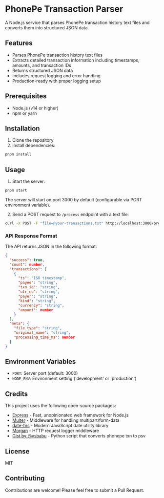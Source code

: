 # PhonePe Transaction Parser

A Node.js service that parses PhonePe transaction history text files and converts them into structured JSON data.

## Features

- Parses PhonePe transaction history text files
- Extracts detailed transaction information including timestamps, amounts, and transaction IDs
- Returns structured JSON data
- Includes request logging and error handling
- Production-ready with proper logging setup

## Prerequisites

- Node.js (v14 or higher)
- npm or yarn

## Installation

1. Clone the repository
2. Install dependencies:

```bash
pnpm install
```

## Usage

1. Start the server:

```bash
pnpm start
```

The server will start on port 3000 by default (configurable via PORT environment variable).

2. Send a POST request to `/process` endpoint with a text file:

```bash
curl -X POST -F "file=@your-transactions.txt" http://localhost:3000/process
```

### API Response Format

The API returns JSON in the following format:

```json
{
  "success": true,
  "count": number,
  "transactions": [
    {
      "ts": "ISO timestamp",
      "payee": "string",
      "txn_id": "string",
      "utr_no": "string",
      "payer": "string",
      "kind": "string",
      "currency": "string",
      "amount": number
    }
  ],
  "meta": {
    "file_type": "string",
    "original_name": "string",
    "processing_time_ms": number
  }
}
```

## Environment Variables

- `PORT`: Server port (default: 3000)
- `NODE_ENV`: Environment setting ('development' or 'production')

## Credits

This project uses the following open-source packages:

- [Express](https://expressjs.com/) - Fast, unopinionated web framework for Node.js
- [Multer](https://github.com/expressjs/multer) - Middleware for handling multipart/form-data
- [date-fns](https://date-fns.org/) - Modern JavaScript date utility library
- [Morgan](https://github.com/expressjs/morgan) - HTTP request logger middleware
- [Gist by @vsbabu](https://gist.github.com/vsbabu/37275c9e45b8a496ed987e801950991a) - Python script that converts phonepe txn to psv

## License

MIT

## Contributing

Contributions are welcome! Please feel free to submit a Pull Request.
